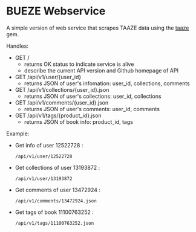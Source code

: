 # BUEZE Webservice
A simple version of web service that scrapes TAAZE data using the
[taaze](https://github.com/BUEZE/taaze) gem.

Handles:
- GET /
  - returns OK status to indicate service is alive
  - describe the current API version and Github homepage of API
- GET /api/v1/user/{user_id}
  - returns JSON of user's infomation: user_id, collections, comments
- GET /api/v1/collections/{user_id}.json
  - returns JSON of user's collections: user_id, collections
- GET /api/v1/comments/{user_id}.json
    - returns JSON of user's comments: user_id, comments
- GET /api/v1/tags/{product_id}.json
    - returns JSON of book info: product_id, tags

Example:

- Get info of user 12522728 :

	`/api/v1/user/12522728`

- Get collections of user 13193872 : 

	`/api/v1/user/13193872`

- Get comments of user 13472924 : 
	
	`/api/v1/comments/13472924.json`

- Get tags of book 11100763252 : 
	
	`/api/v1/tags/11100763252.json`